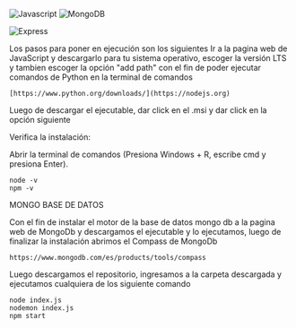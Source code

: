 

![Javascript](https://shields.io/badge/JavaScript-F7DF1E?logo=JavaScript&logoColor=000&style=flat-square) 
![MongoDB](https://img.shields.io/badge/-MongoDB-13aa52?style=for-the-badge&logo=mongodb&logoColor=white)

![Express](https://img.shields.io/badge/express.js-000000?style=for-the-badge&logo=express&logoColor=white)

Los pasos para poner en ejecución son los siguientes Ir a la pagina web de JavaScript y descargarlo para tu sistema operativo, escoger la versión LTS y tambien escoger la opción "add path" con el fin de poder ejecutar comandos de Python en la terminal de comandos
```Pagina web
[https://www.python.org/downloads/](https://nodejs.org)
```


Luego de descargar el ejecutable, dar click en el .msi y dar click en la opción siguiente

Verifica la instalación:

Abrir la terminal de comandos (Presiona Windows + R, escribe cmd y presiona Enter).
```Terminal de comandos
node -v
npm -v
```
MONGO BASE DE DATOS


Con el fin de instalar el motor de la base de datos mongo db a la pagina web de MongoDb y descargamos el ejecutable y lo ejecutamos, luego de finalizar la instalación abrimos el Compass de MongoDb
```Terminal de comandos
https://www.mongodb.com/es/products/tools/compass
```
Luego descargamos el repositorio, ingresamos a la carpeta descargada y ejecutamos cualquiera de los siguiente comando
```Terminal de comandos
node index.js
nodemon index.js
npm start
```
